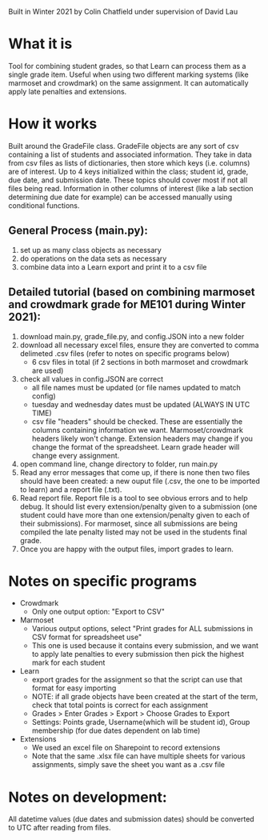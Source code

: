 Built in Winter 2021 by Colin Chatfield under supervision of David Lau

# What it is
Tool for combining student grades, so that Learn can process them as a single grade item. Useful when using two different marking systems (like marmoset and crowdmark) on the same assignment. It can automatically apply late penalties and extensions. 

# How it works
Built around the GradeFile class. GradeFile objects are any sort of csv containing a list of students and associated information. They take in data from csv files as lists of dictionaries, then store which keys (i.e. columns) are of interest. Up to 4 keys initialized within the class; student id, grade, due date, and submission date. These topics should cover most if not all files being read. Information in other columns of interest (like a lab section determining due date for example) can be accessed manually using conditional functions. 

## General Process (main.py):
1. set up as many class objects as necessary
2. do operations on the data sets as necessary
3. combine data into a Learn export and print it to a csv file

## Detailed tutorial (based on combining marmoset and crowdmark grade for ME101 during Winter 2021):
1. download main.py, grade_file.py, and config.JSON into a new folder
2. download all necessary excel files, ensure they are converted to comma delimeted .csv files (refer to notes on specific programs below)
	* 6 csv files in total (if 2 sections in both marmoset and crowdmark are used)
3. check all values in config.JSON are correct
	* all file names must be updated (or file names updated to match config)
	* tuesday and wednesday dates must be updated (ALWAYS IN UTC TIME)
	* csv file "headers" should be checked. These are essentially the columns containing information we want. Marmoset/crowdmark headers likely won't change. Extension headers may change if you change the format of the spreadsheet. Learn grade header will change every assignment. 
4. open command line, change directory to folder, run main.py
5. Read any error messages that come up, if there is none then two files should have been created: a new ouput file (.csv, the one to be imported to learn) and a report file (.txt). 
6. Read report file. Report file is a tool to see obvious errors and to help debug. It should list every extension/penalty given to a submission (one student could have more than one extension/penalty given to each of their submissions). For marmoset, since all submissions are being compiled the late penalty listed may not be used in the students final grade. 
7. Once you are happy with the output files, import grades to learn.

# Notes on specific programs
* Crowdmark
	* Only one output option: "Export to CSV"
* Marmoset
	* Various output options, select "Print grades for ALL submissions in CSV format for spreadsheet use"
	* This one is used because it contains every submission, and we want to apply late penalties to every submission then pick the highest mark for each student
* Learn
	* export grades for the assignment so that the script can use that format for easy importing
	* NOTE: if all grade objects have been created at the start of the term, check that total points is correct for each assignment
	* Grades > Enter Grades > Export > Choose Grades to Export
	* Settings: Points grade, Username(which will be student id), Group membership (for due dates dependent on lab time)
* Extensions
	* We used an excel file on Sharepoint to record extensions
	* Note that the same .xlsx file can have multiple sheets for various assignments, simply save the sheet you want as a .csv file

# Notes on development:
All datetime values (due dates and submission dates) should be converted to UTC after reading from files.





